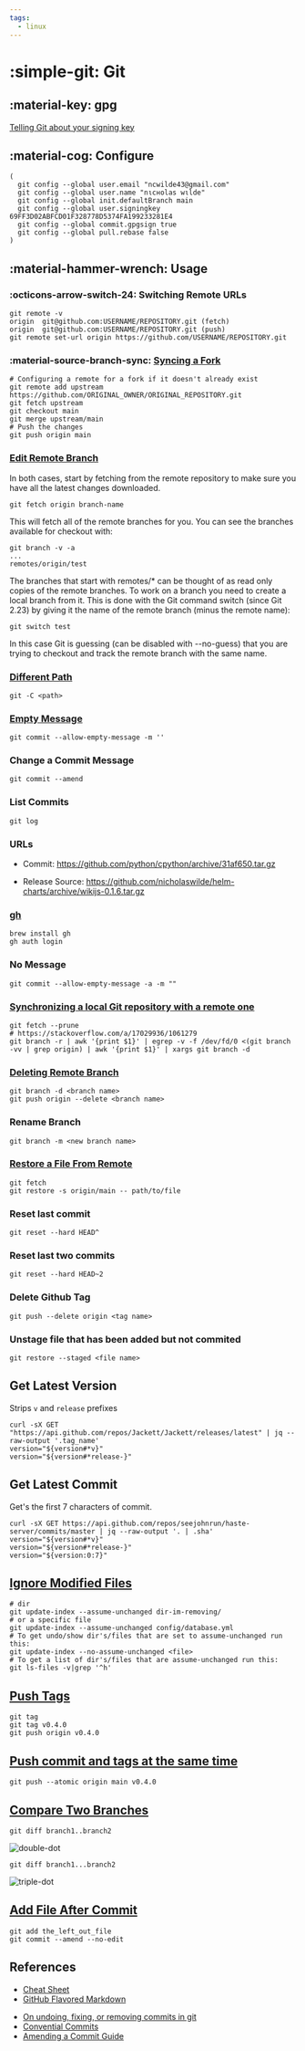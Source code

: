 ```yaml
---
tags:
  - linux
---
```

# :simple-git: Git

## :material-key: gpg

[Telling Git about your signing key](https://docs.github.com/en/github/authenticating-to-github/telling-git-about-your-signing-key)

## :material-cog: Configure

```shell
(
  git config --global user.email "ncwilde43@gmail.com"
  git config --global user.name "nιcнolaѕ wιlde"
  git config --global init.defaultBranch main
  git config --global user.signingkey 69FF3D02ABFCD01F328778D5374FA199233281E4
  git config --global commit.gpgsign true
  git config --global pull.rebase false
)
```

## :material-hammer-wrench: Usage

### :octicons-arrow-switch-24: Switching Remote URLs

```shell
git remote -v
origin  git@github.com:USERNAME/REPOSITORY.git (fetch)
origin  git@github.com:USERNAME/REPOSITORY.git (push)
git remote set-url origin https://github.com/USERNAME/REPOSITORY.git
```

### :material-source-branch-sync: [Syncing a Fork](https://docs.github.com/en/github/collaborating-with-issues-and-pull-requests/syncing-a-fork)

```shell
# Configuring a remote for a fork if it doesn't already exist
git remote add upstream https://github.com/ORIGINAL_OWNER/ORIGINAL_REPOSITORY.git
git fetch upstream
git checkout main
git merge upstream/main
# Push the changes
git push origin main
```

### [Edit Remote Branch](https://stackoverflow.com/a/1783426/1061279)

In both cases, start by fetching from the remote repository to make sure you have all the latest changes downloaded.

```shell
git fetch origin branch-name
```

This will fetch all of the remote branches for you. You can see the branches available for checkout with:

```shell
git branch -v -a
...
remotes/origin/test
```

The branches that start with remotes/* can be thought of as read only copies of the remote branches. To work on a
branch you need to create a local branch from it. This is done with the Git command switch (since Git 2.23) by
giving it the name of the remote branch (minus the remote name):

```shell
git switch test
```

In this case Git is guessing (can be disabled with --no-guess) that you are trying to checkout and track the remote branch with the same name.

### [Different Path](https://git-scm.com/docs/git#Documentation/git.txt--Cltpathgt)

```shell
git -C <path>
```

### [Empty Message](https://stackoverflow.com/a/17365487/1061279)

```shell
git commit --allow-empty-message -m ''
```

### Change a Commit Message

```shell
git commit --amend
```

### List Commits

```shell
git log
```

### URLs

* Commit: https://github.com/python/cpython/archive/31af650.tar.gz


* Release Source: https://github.com/nicholaswilde/helm-charts/archive/wikijs-0.1.6.tar.gz

### [gh](https://github.com/cli/cli)

```shell
brew install gh
gh auth login
```

### No Message

```shell
git commit --allow-empty-message -a -m ""
```

### [Synchronizing a local Git repository with a remote one](https://stackoverflow.com/a/15124916/1061279)

```shell
git fetch --prune
# https://stackoverflow.com/a/17029936/1061279
git branch -r | awk '{print $1}' | egrep -v -f /dev/fd/0 <(git branch -vv | grep origin) | awk '{print $1}' | xargs git branch -d
```

### [Deleting Remote Branch](https://www.git-tower.com/learn/git/faq/delete-remote-branch/)

```shell
git branch -d <branch name>
git push origin --delete <branch name>
```

### Rename Branch

```shell
git branch -m <new branch name>
```

### [Restore a File From Remote](https://stackoverflow.com/a/58019011/1061279)

```shell
git fetch
git restore -s origin/main -- path/to/file
```

### Reset last commit

```shell
git reset --hard HEAD^
```

### Reset last two commits

```shell
git reset --hard HEAD~2
```

### Delete Github Tag

```shell
git push --delete origin <tag name>
```

### Unstage file that has been added but not commited

```shell
git restore --staged <file name>
```

## Get Latest Version

Strips `v` and `release` prefixes

```shell
curl -sX GET "https://api.github.com/repos/Jackett/Jackett/releases/latest" | jq --raw-output '.tag_name'
version="${version#*v}"
version="${version#*release-}"
```

## Get Latest Commit

Get's the first 7 characters of commit.

```shell
curl -sX GET https://api.github.com/repos/seejohnrun/haste-server/commits/master | jq --raw-output '. | .sha'
version="${version#*v}"
version="${version#*release-}"
version="${version:0:7}"
```

## [Ignore Modified Files][2]

```shell
# dir
git update-index --assume-unchanged dir-im-removing/
# or a specific file
git update-index --assume-unchanged config/database.yml
# To get undo/show dir's/files that are set to assume-unchanged run this:
git update-index --no-assume-unchanged <file>
# To get a list of dir's/files that are assume-unchanged run this:
git ls-files -v|grep '^h'
```

## [Push Tags][1]

```shell
git tag
git tag v0.4.0
git push origin v0.4.0
```

## [Push commit and tags at the same time][4]

```shell
git push --atomic origin main v0.4.0
```

## [Compare Two Branches][3]

```shell
git diff branch1..branch2
```

![double-dot](https://devconnected.com/wp-content/uploads/2019/11/git-diff-double-dot.png)

```shell
git diff branch1...branch2
```

![triple-dot](https://devconnected.com/wp-content/uploads/2019/11/triple-dot.png)

## [Add File After Commit][5]

```
git add the_left_out_file
git commit --amend --no-edit
```

## References

* [Cheat Sheet](https://github.com/tiimgreen/github-cheat-sheet)
* [GitHub Flavored Markdown](https://github.github.com/gfm/)
- [On undoing, fixing, or removing commits in git](https://sethrobertson.github.io/GitFixUm/fixup.html)
- [Convential Commits](https://www.conventionalcommits.org/en/v1.0.0/)
- [Amending a Commit Guide](https://github.com/RichardLitt/knowledge/blob/master/github/amending-a-commit-guide.md)

[1]: <https://stackoverflow.com/a/5195913>
[2]: <https://stackoverflow.com/a/761116>
[3]: <https://www.atlassian.com/git/tutorials/comparing-workflows/git-diff>
[4]: <https://stackoverflow.com/a/3745250/1061279>
[5]: <https://stackoverflow.com/a/40503483>
